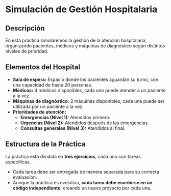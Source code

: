 # Simulación de Gestión Hospitalaria

## Descripción

En esta práctica simularemos la gestión de la atención hospitalaria, organizando pacientes, médicos y máquinas de diagnóstico según distintos niveles de prioridad.

## Elementos del Hospital

- **Sala de espera:** Espacio donde los pacientes aguardan su turno, con una capacidad de hasta 20 personas.
- **Médicos:** 4 médicos disponibles, cada uno puede atender a un paciente a la vez.
- **Máquinas de diagnóstico:** 2 máquinas disponibles, cada una puede ser utilizada por un paciente a la vez.
- **Prioridades de atención:**
  - **Emergencias (Nivel 1):** Atendidos primero.
  - **Urgencias (Nivel 2):** Atendidos después de las emergencias.
  - **Consultas generales (Nivel 3):** Atendidos al final.

## Estructura de la Práctica

La práctica está dividida en **tres ejercicios**, cada uno con tareas específicas. 
- Cada tarea debe ser entregada de manera separada para su correcta evaluación.
- Aunque la práctica es evolutiva, **cada tarea debe escribirse en un código independiente**, creando un nuevo proyecto por cada una.


